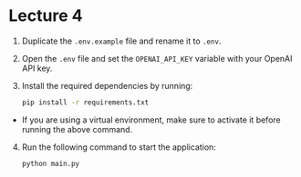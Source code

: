 # Lecture 4

1. Duplicate the `.env.example` file and rename it to `.env`.
2. Open the `.env` file and set the `OPENAI_API_KEY` variable with your OpenAI API key.
3. Install the required dependencies by running:

   ```bash
   pip install -r requirements.txt
   ```

- If you are using a virtual environment, make sure to activate it before running the above command.

4. Run the following command to start the application:

   ```bash
   python main.py
   ```
